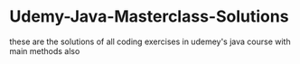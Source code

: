 # Udemy-Java-Masterclass-Solutions
these are the solutions of all coding exercises in udemey's java course with main methods also
